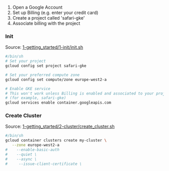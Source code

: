 1. Open a Google Account
2. Set up Billing (e.g. enter your credit card)
3. Create a project called 'safari-gke'
4. Associate billing with the project
### Init

Source: [1-getting_started/1-init/init.sh](1-getting_started/1-init/init.sh)

``` bash
#/bin/sh
# Set your project
gcloud config set project safari-gke

# Set your preferred compute zone
gcloud config set compute/zone europe-west2-a

# Enable GKE service
# This won't work unless Billing is enabled and associated to your project
# (for example, safari-gke)
gcloud services enable container.googleapis.com

```

### Create Cluster

Source: [1-getting_started/2-cluster/create_cluster.sh](1-getting_started/2-cluster/create_cluster.sh)

``` bash
#/bin/sh
gcloud container clusters create my-cluster \
   --zone europe-west2-a
#    --enable-basic-auth 
#    --quiet \
#    --async \
#     --issue-client-certificate \
```

